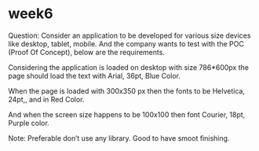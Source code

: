 # week6
Question: Consider an application to be developed for various size devices like desktop, tablet, mobile.  And the company wants to test with the POC (Proof Of Concept), below are the requirements. 


Considering the application is loaded on desktop with size 786*600px the page should load the text with Arial, 36pt, Blue Color. 





When the page is loaded with 300x350 px then the fonts to be Helvetica, 24pt,, and in Red Color. 




And when the screen size happens to be 100x100 then font Courier, 18pt, Purple color. 





Note: Preferable don’t use any library. Good to have smoot finishing. 


